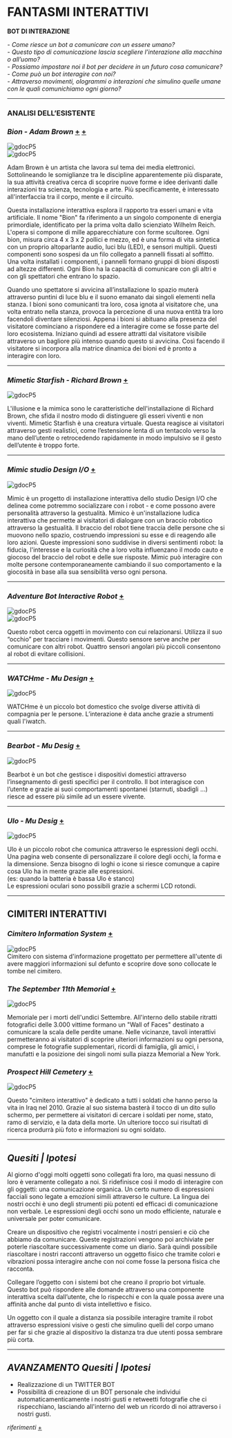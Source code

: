 # FANTASMI INTERATTIVI 


**BOT DI INTERAZIONE**   

*- Come riesce un bot a comunicare con un essere umano?*   
*- Questo tipo di comunicazione lascia scegliere l’interazione alla macchina o all’uomo?*   
*- Possiamo impostare noi il bot per decidere in un futuro cosa comunicare?*   
*- Come può un bot interagire con noi?*     
*- Attraverso movimenti, ologrammi o interazioni che simulino quelle umane con le quali comunichiamo ogni giorno?*   

****

### ANALISI DELL’ESISTENTE

### *Bion - Adam Brown*  [+](http://adamwbrown.net/projects-2/bion-home/bion-sensor-networks/) [+](https://www.youtube.com/watch?v=aM2r08Zmm9s)<br>
![gdocP5](http://i.imgur.com/lDio5kV.jpg)<br>
![gdocP5](http://i.imgur.com/8bSCxfN.jpg)<br>

Adam Brown è un artista che lavora sul tema dei media elettronici. Sottolineando le somiglianze tra le discipline 
apparentemente più disparate, la sua attività creativa cerca di scoprire nuove forme e idee derivanti dalle interazioni 
tra scienza, tecnologia e arte. Più specificamente, è interessato all'interfaccia tra il corpo, mente e il circuito. 

Questa installazione interattiva esplora il rapporto tra esseri umani e vita artificiale. 
Il nome "Bion" fa riferimento a un singolo componente di energia primordiale, identificato per la prima volta 
dallo scienziato Wilhelm Reich. L'opera si compone di mille apparecchiature con forme scultoree. Ogni bion, 
misura circa 4 x 3 x 2 pollici e mezzo, ed è una forma di vita sintetica con un proprio altoparlante audio, 
luci blu (LED), e sensori multipli. Questi componenti sono sospesi da un filo collegato a pannelli fissati al soffitto. 
Una volta installati i componenti, i pannelli formano gruppi di bioni disposti ad altezze differenti. 
Ogni Bion ha la capacità di comunicare con gli altri e con gli spettatori che entrano lo spazio.

Quando uno spettatore si avvicina all’installazione lo spazio muterà attraverso puntini di luce blu 
e il suono emanato dai singoli elementi nella stanza.
I bioni sono comunicanti tra loro, cosa ignota al visitatore che, una volta entrato nella stanza, 
provoca la percezione di una nuova entità tra loro facendoli diventare silenziosi. 
Appena i bioni si abituano alla presenza del visitatore cominciano 
a rispondere ed a interagire come se fosse parte del loro ecosistema. Iniziano quindi ad essere 
attratti dal visitatore visibile attraverso un bagliore più intenso quando questo si avvicina. 
Così facendo il visitatore si incorpora alla matrice dinamica dei bioni ed è pronto a interagire con loro.

***    

### *Mimetic Starfish - Richard Brown* [+](https://www.youtube.com/watch?v=W1z2wk4rSYY) 
![gdocP5](http://i.imgur.com/w7Q5hi8.jpg)<br>

L'illusione e la mimica sono le caratteristiche dell'installazione di Richard Brown, che sfida il nostro modo di distinguere 
gli esseri viventi e non viventi.
Mimetic Starfish è una creatura virtuale. Questa reagisce ai visitatori attraverso gesti realistici, 
come l’estensione lenta di un tentacolo verso la mano dell’utente o retrocedendo rapidamente in modo 
impulsivo se il gesto dell’utente è troppo forte.

***    

### *Mimic studio Design I/O* [+](http://design-io.com/projects/Mimic/) 
![gdocP5](http://i.imgur.com/nsxkV26.jpg)<br>

Mimic è un progetto di installazione interattiva dello studio Design I/O che delinea 
come potremmo socializzare con i robot - e come possono avere personalità attraverso la gestualità.
Mimico è un'installazione ludica interattiva che permette ai visitatori di dialogare 
con un braccio robotico attraverso la gestualità. Il braccio del robot tiene traccia delle persone che si muovono 
nello spazio, costruendo impressioni su esse e di reagendo alle loro azioni. 
Queste impressioni sono suddivise in diversi sentimenti robot: la fiducia, l'interesse e la curiosità 
che a loro volta influenzano il modo cauto e giocoso del braccio del robot e delle sue risposte. 
Mimic può interagire con molte persone contemporaneamente cambiando il suo comportamento e la giocosità 
in base alla sua sensibilità verso ogni persona. 

***    

### *Adventure Bot Interactive Robot* [+](https://www.youtube.com/watch?v=JFBYWgcHiRE)     

![gdocP5](http://i.imgur.com/zgwTpPc.jpg)<br>
![gdocP5](http://i.imgur.com/WYPL37t.jpg)<br>

Questo robot cerca oggetti in movimento con cui relazionarsi. 
Utilizza il suo “occhio” per tracciare i movimenti. 
Questo sensore serve anche per comunicare con altri robot. 
Quattro sensori angolari più piccoli consentono al robot di evitare collisioni. 

***   

### *WATCHme - Mu Design* [+](http://mu-design.lu/watchme/)  

![gdocP5](http://i.imgur.com/jZTjPJr.jpg)<br>

WATCHme è un piccolo bot domestico che svolge diverse attività di compagnia per le persone.
L’interazione è data anche grazie a strumenti quali l'iwatch.

***   

### *Bearbot - Mu Desig* [+](http://mu-design.lu/bearbot-infos/)  

![gdocP5](http://i.imgur.com/90u6wfJ.jpg)<br>

Bearbot è un bot che gestisce i dispositivi domestici attraverso l’insegnamento di gesti specifici per il controllo.
Il bot interagisce con l’utente e grazie ai suoi comportamenti spontanei (starnuti, sbadigli ...) riesce ad essere 
più simile ad un essere vivente.

****   

### *Ulo - Mu Desig* [+](http://mu-design.lu/ulo)  

![gdocP5](http://i.imgur.com/qoNa8c2.jpg)<br>

Ulo è un piccolo robot che comunica attraverso le espressioni degli occhi. 
Una pagina web consente di personalizzare il colore degli occhi, la forma e la dimensione.
Senza bisogno di loghi o icone si riesce comunque a capire cosa Ulo ha in mente grazie alle espressioni.       
(es: quando la batteria è bassa Ulo è stanco)     
Le espressioni oculari sono possibili grazie a schermi LCD rotondi.      

****
## CIMITERI INTERATTIVI     

### *Cimitero Information System* [+](https://he.wikipedia.org/wiki/%D7%9E%D7%A2%D7%A8%D7%9B%D7%AA_%D7%9E%D7%99%D7%93%D7%A2_%D7%9C%D7%91%D7%99%D7%AA_%D7%A7%D7%91%D7%A8%D7%95%D7%AA)  
![gdocP5](http://i.imgur.com/I2LdRKH.jpg)<br>
Cimitero con sistema d'informazione progettato per permettere all'utente di avere maggiori informazioni 
sul defunto e scoprire dove sono collocate le tombe nel cimitero.


### *The September 11th Memorial* [+](http://nylcblog.blogspot.it/2011/09/september-11-memorial.html) 
![gdocP5](http://i.imgur.com/sDdtUUQ.jpg)<br>

Memoriale per i morti dell'undici Settembre.
All'interno dello stabile ritratti fotografici delle 3.000 vittime formano un "Wall of Faces" 
destinato a comunicare la scala delle perdite umane. Nelle vicinanze, tavoli interattivi 
permetteranno ai visitatori di scoprire ulteriori informazioni su ogni persona, comprese 
le fotografie supplementari, ricordi di famiglia, gli amici, i manufatti e la posizione dei singoli 
nomi sulla piazza Memorial a New York.

### *Prospect Hill Cemetery* [+](http://www.prweb.com/releases/2012/12/prweb10224088.htm) 
![gdocP5](http://i.imgur.com/7TaMstO.jpg)<br>

Questo "cimitero interattivo" è dedicato a tutti i soldati che hanno perso la vita in Iraq nel 2010.
Grazie al suo sistema basterà il tocco di un dito sullo schermo, 
per permettere ai visitatori di cercare i soldati per nome, stato, ramo di servizio, e la data della morte. 
Un ulteriore tocco sui risultati di ricerca produrrà più foto e informazioni su ogni soldato.

***
    
## *Quesiti | Ipotesi*  

Al giorno d'oggi molti oggetti sono collegati fra loro, ma quasi nessuno di loro è veramente collegato a noi.
Si ridefinisce così il modo di interagire con gli oggetti: una comunicazione organica.
Un certo numero di espressioni facciali sono legate a emozioni simili attraverso le culture. 
La lingua dei nostri occhi è uno degli strumenti più potenti ed efficaci di comunicazione non verbale.
Le espressioni degli occhi sono un modo efficiente, naturale e universale per poter comunicare.  
    
Creare un dispositivo che registri vocalmente i nostri pensieri e ciò che abbiamo da comunicare.
Queste registrazioni vengono poi archiviate per poterle riascoltare successivamente come un diario. 
Sarà quindi possibile riascoltare i nostri racconti attraverso un oggetto fisico che tramite colori 
e vibrazioni possa interagire anche con noi come fosse la persona fisica che racconta.

Collegare l’oggetto con i sistemi bot che creano il proprio bot virtuale. 
Questo bot può rispondere alle domande attraverso una componente interattiva scelta 
dall’utente, che lo rispecchi e con la quale possa avere una affinità anche 
dal punto di vista intellettivo e fisico.

Un oggetto con il quale a distanza sia possibile interagire tramite il robot attraverso espressioni 
visive o gesti che simulino quelli del corpo umano per far si che grazie al dispositivo 
la distanza tra due utenti possa sembrare più corta.

***

## *AVANZAMENTO Quesiti | Ipotesi* 

- Realizzazione di un TWITTER BOT 
- Possibilità di creazione di un BOT personale che individui automaticamenticamente i nostri gusti e retweetti fotografie che ci rispecchiano, lasciando all'interno del web un ricordo di noi attraverso i nostri gusti.


*riferimenti*  [+](http://https://twitter.com/archillect) 


